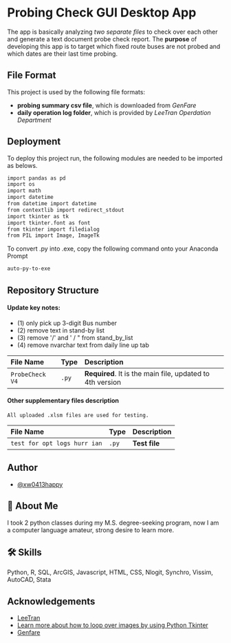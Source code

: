
# Probing Check GUI Desktop App

The app is basically analyzing *two separate files* to check over each other and generate a text document probe check report. 
The **purpose** of developing this app is to target which fixed route buses are not probed and which dates are their last time probing.



## File Format

This project is used by the following file formats:

- **probing summary csv file**, which is downloaded from *GenFare*
- **daily operation log folder**, which is provided by *LeeTran Operdation Department*


## Deployment

To deploy this project run, the following modules are needed to be imported as belows.

```bash
import pandas as pd
import os
import math
import datetime
from datetime import datetime
from contextlib import redirect_stdout
import tkinter as tk
import tkinter.font as font
from tkinter import filedialog
from PIL import Image, ImageTk
```

To convert .py into .exe, copy the following command onto your Anaconda Prompt
```bash
auto-py-to-exe
```



## Repository Structure

#### Update key notes:


- (1) only pick up 3-digit Bus number
- (2) remove text in stand-by list 
- (3) remove '/' and ' / " from stand_by_list
- (4) remove nvarchar text from daily line up tab


| File Name | Type     | Description                |
| :-------- | :------- | :------------------------- |
| `ProbeCheck V4` | `.py` | **Required**. It is the main file, updated to 4th version |

#### Other supplementary files description

```http
All uploaded .xlsm files are used for testing.
```

| File Name | Type     | Description                       |
| :-------- | :------- | :-------------------------------- |
| `test for opt logs hurr ian`      | `.py` | **Test file** |




## Author

- [@xw0413happy](https://github.com/xw0413happy)


## 🚀 About Me
I took 2 python classes during my M.S. degree-seeking program, now I am a computer language amateur, strong desire to learn more.


## 🛠 Skills
Python, R, SQL, ArcGIS, Javascript, HTML, CSS, Nlogit, Synchro, Vissim, AutoCAD, Stata


## Acknowledgements

 - [LeeTran](https://www.leegov.com/leetran/how-to-ride/maps-schedules)
 - [Learn more about how to loop over images by using Python Tkinter](https://www.youtube.com/watch?v=NoTM8JciWaQ&t=565s)
 - [Genfare](https://www.genfare.com/products/)

